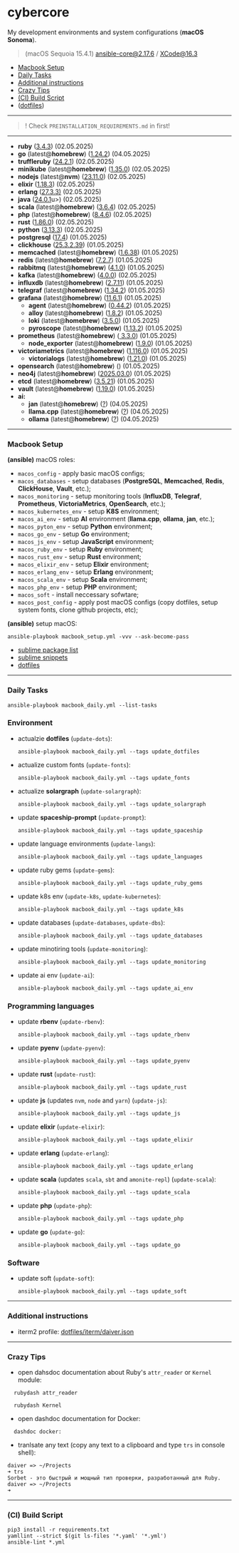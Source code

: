 # cybercore

My development environments and system configurations (**macOS Sonoma**).

> (macOS Sequoia 15.4.1) ansible-core@2.17.6 / XCode@16.3

- [Macbook Setup](#macbook-setup)
- [Daily Tasks](#daily-tasks)
- [Additional instructions](#additional-instructions)
- [Crazy Tips](#crazy-tips)
- [(CI) Build Script](#ci-build-script)
- ([dotfiles](dotfiles))

---

> ! Check `PREINSTALLATION_REQUIREMENTS.md` in first!

---

- **ruby** (<u>3.4.3</u>) (02.05.2025)
- **go** (latest@**homebrew**) (<u>1.24.2</u>) (04.05.2025)
- **truffleruby** (<u>24.2.1</u>) (02.05.2025)
- **minikube** (latest@**homebrew**) (<u>1.35.0</u>) (02.05.2025)
- **nodejs** (latest@**nvm**) (<u>23.11.0</u>) (02.05.2025)
- **elixir** (<u>1.18.3</u>) (02.05.2025)
- **erlang** (<u>27.3.3)</u> (02.05.2025)
- **java** (<u>24.0.1</u>u>) (02.05.2025)
- **scala** (latest@**homebrew**) (<u>3.6.4</u>) (02.05.2025)
- **php** (latest@**homebrew**) (<u>8.4.6</u>) (02.05.2025)
- **rust** (<u>1.86.0</u>) (02.05.2025)
- **python** (<u>3.13.3</u>) (02.05.2025)
- **postgresql** (<u>17.4</u>) (01.05.2025)
- **clickhouse** (<u>25.3.2.39</u>) (01.05.2025)
- **memcached** (latest@**homebrew**) (<u>1.6.38</u>) (01.05.2025)
- **redis** (latest@**homebrew**) (<u>7.2.7</u>) (01.05.2025)
- **rabbitmq** (latest@**homebrew**) (<u>4.1.0</u>) (01.05.2025)
- **kafka** (latest@**homebrew**) (<u>4.0.0</u>) (02.05.2025)
- **influxdb** (latest@**homebrew**) (<u>2.7.11</u>) (01.05.2025)
- **telegraf** (latest@**homebrew**) (<u>1.34.2</u>) (01.05.2025)
- **grafana** (latest@**homebrew**) (<u>11.6.1</u>) (01.05.2025)
  - **agent** (latest@**homebrew**) (<u>0.44.2</u>) (01.05.2025)
  - **alloy** (latest@**homebrew**) (<u>1.8.2</u>) (01.05.2025)
  - **loki** (latest@**homebrew**) (<u>3.5.0</u>) (01.05.2025)
  - **pyroscope** (latest@**homebrew**) (<u>1.13.2</u>) (01.05.2025)
- **prometheus** (latest@**homebrew**) (<u> 3.3.0</u>) (01.05.2025)
  - **node_exporter** (latest@**homebrew**) (<u>1.9.0</u>) (01.05.2025)
- **victoriametrics** (latest@**homebrew**) (<u>1.116.0</u>) (01.05.2025)
  - **victorialogs** (latest@**homebrew**) (<u>1.21.0</u>) (01.05.2025)
- **opensearch** (latest@**homebrew**) (<u></u>) (01.05.2025)
- **neo4j** (latest@**homebrew**) (<u>2025.03.0</u>) (01.05.2025)
- **etcd** (latest@**homebrew**) (<u>3.5.21</u>) (01.05.2025)
- **vault** (latest@**homebrew**) (<u>1.19.0</u>) (01.05.2025)
- **ai:**
  - **jan** (latest@**homebrew**) (<u>?</u>) (04.05.2025)
  - **llama.cpp** (latest@**homebrew**) (<u>?</u>) (04.05.2025)
  - **ollama** (latest@**homebrew**) (<u>?</u>) (04.05.2025)

---

### Macbook Setup

**(ansible)** macOS roles:
  - `macos_config` - apply basic macOS configs;
  - `macos_databases` - setup databases (**PostgreSQL**, **Memcached**, **Redis**, **ClickHouse**, **Vault**, etc.);
  - `macos_monitoring` - setup monitoring tools (**InfluxDB**, **Telegraf**, **Prometheus**, **VictoriaMetrics**, **OpenSearch**, etc.);
  - `macos_kubernetes_env` - setup **K8S** environment;
  - `macos_ai_env` - setup **AI** environment (**llama.cpp**, **ollama**, **jan**, etc.);
  - `macos_pyton_env` - setup **Python** environment;
  - `macos_go_env` - setup **Go** environment;
  - `macos_js_env` - setup **JavaScript** environment;
  - `macos_ruby_env` - setup **Ruby** environment;
  - `macos_rust_env` - setup **Rust** environment;
  - `macos_elixir_env` - setup **Elixir** environment;
  - `macos_erlang_env` - setup **Erlang** environment;
  - `macos_scala_env` - setup **Scala** environment;
  - `macos_php_env` - setup **PHP** environment;
  - `macos_soft` - install neccessary sofwtare;
  - `macos_post_config` - apply post macOS configs (copy dotfiles, setup system fonts, clone github projects, etc);

**(ansible)** setup macOS:
```shell
ansible-playbook macbook_setup.yml -vvv --ask-become-pass
```

- [sublime package list](dotfiles/sublime/packages.md)
- [sublime snippets](dotfiles/sublime/snippets.md)
- [dotfiles](dotfiles)

---

### Daily Tasks

```shell
ansible-playbook macbook_daily.yml --list-tasks
```

### Environment

- actualzie **dotfiles** (`update-dots`):
  ```shell
  ansible-playbook macbook_daily.yml --tags update_dotfiles
  ````
- actualize custom fonts (`update-fonts`):
  ```shell
  ansible-playbook macbook_daily.yml --tags update_fonts
  ```
- actualize **solargraph** (`update-solargraph`):
  ```shell
  ansible-playbook macbook_daily.yml --tags update_solargraph
  ```
- update **spaceship-prompt** (`update-prompt`):
  ```shell
  ansible-playbook macbook_daily.yml --tags update_spaceship
  ```
- update language environments (`update-langs`):
  ```shell
  ansible-playbook macbook_daily.yml --tags update_languages
  ```
- update ruby gems (`update-gems`):
  ```shell
  ansible-playbook macbook_daily.yml --tags update_ruby_gems
  ```
- update k8s env (`update-k8s`, `update-kubernetes`):
  ```shell
  ansible-playbook macbook_daily.yml --tags update_k8s
  ```
- update databases (`update-databases`, `update-dbs`):
  ```shell
  ansible-playbook macbook_daily.yml --tags update_databases
  ```
- update minotiring tools (`update-monitoring`):
  ```shell
  ansible-playbook macbook_daily.yml --tags update_monitoring
  ```
- update ai env (`update-ai`):
  ```shell
  ansible-playbook macbook_daily.yml --tags update_ai_env
  ```

### Programming languages

- update **rbenv** (`update-rbenv`):
  ```shell
  ansible-playbook macbook_daily.yml --tags update_rbenv
  ```
- update **pyenv** (`update-pyenv`):
  ```shell
  ansible-playbook macbook_daily.yml --tags update_pyenv
  ```
- update **rust** (`update-rust`):
  ```shell
  ansible-playbook macbook_daily.yml --tags update_rust
  ```
- update **js** (updates `nvm`, `node` and `yarn`) (`update-js`):
  ```shell
  ansible-playbook macbook_daily.yml --tags update_js
  ```
- update **elixir** (`update-elixir`):
  ```shell
  ansible-playbook macbook_daily.yml --tags update_elixir
  ```
- update **erlang** (`update-erlang`):
  ```shell
  ansible-playbook macbook_daily.yml --tags update_erlang
  ```
- update **scala** (updates `scala`, `sbt` and `amonite-repl`) (`update-scala`):
  ```shell
  ansible-playbook macbook_daily.yml --tags update_scala
  ```
- update **php** (`update-php`):
  ```shell
  ansible-playbook macbook_daily.yml --tags update_php
  ```
- update **go** (`update-go`):
  ```shell
  ansible-playbook macbook_daily.yml --tags update_go
  ```

### Software

- update soft (`update-soft`):
  ```shell
  ansible-playbook macbook_daily.yml --tags update_soft
  ```

---

### Additional instructions

- iterm2 profile: [dotfiles/iterm/daiver.json](dotfiles/iterm/daiver.json)

---

### Crazy Tips

- open dahsdoc documentation about Ruby's `attr_reader` or `Kernel` module:
```shell
  rubydash attr_reader
```
```shell
  rubydash Kernel
```

- open dashdoc documentation for Docker:
```shell
  dashdoc docker:
```

- tranlsate any text (copy any text to a clipboard and type `trs` in console shell):
```shell
daiver => ~/Projects
➜ trs
Sorbet - это быстрый и мощный тип проверки, разработанный для Ruby.
daiver => ~/Projects
➜
 ```

---

### (CI) Build Script

```shell
pip3 install -r requirements.txt
yamllint --strict $(git ls-files '*.yaml' '*.yml')
ansible-lint *.yml
```
